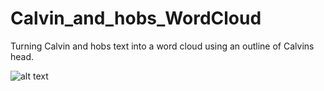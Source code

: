 # Calvin_and_hobs_WordCloud
Turning Calvin and hobs text into a word cloud using an outline of Calvins head.

![alt text](https://github.com/zoomie/Calvin_and_hobs_WordCloud/blob/master/Product_image.png)
